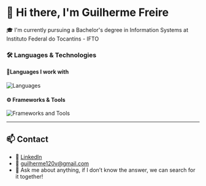# 👋 Hi there, I'm **Guilherme Freire**

🎓 I'm currently pursuing a Bachelor's degree in Information Systems at Instituto Federal do Tocantins - IFTO


### 🛠️ Languages & Technologies

#### 💬Languages I work with
<p align="left">
  <img src="https://skillicons.dev/icons?i=python,java,cpp,html,css" alt="Languages" />
</p>

#### ⚙️ Frameworks & Tools
<p align="left">
  <img src="https://skillicons.dev/icons?i=django,flask,spring" alt="Frameworks and Tools" />
</p>

---

## 📫 Contact

- 💼 [LinkedIn](https://www.linkedin.com/in/guilherme-barbosa-freire-silva-337802221/)
- 📧 guilherme120v@gmail.com  
- 💬 Ask me about anything, if I don’t know the answer, we can search for it together!

 

  

